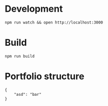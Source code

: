 # Development

`npm run watch && open http://localhost:3000`

# Build

`npm run build`

# Portfolio structure

```$json
{
    "asd": "bar"
}
```

